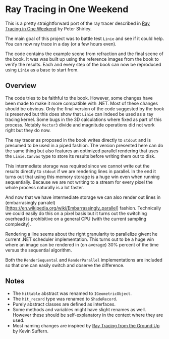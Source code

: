 # Ray Tracing in One Weekend
This is a pretty straightforward port of the ray tracer described in 
[Ray Tracing in One Weekend](https://raytracing.github.io/books/RayTracingInOneWeekend.html) 
by Peter Shirley.

The main goal of this project was to battle test `Linie` and see if it could 
help. You can now ray trace in a day (or a few hours even).

The code contains the example scene from refraction and the final scene of the 
book. It was was built up using the reference images from the book to verify the 
results. Each and every step of the book can now be reproduced using `Linie` as
a base to start from.

## Overview
The code tries to be faithful to the book. However, some changes have been made to make it more compatible with .NET. Most of these changes should be obvious. Only the final version of the code suggested by the book is preserved but this does show that `Linie` can indeed be used as a ray tracing kernel. Some bugs in the 3D calculations where fixed as part of this process. Notably `Vector3` divide and magnitude operations did not work right but they do now.

The ray tracer as proposed in the book writes directly to `stdout` and is presumed to be used in a piped fashion. The version presented here can do the same thing but also features an optimized parallel rendering that uses the `Linie.Canvas` type to store its results before writing them out to disk. 

This intermediate storage was required since we cannot write out the results directly to `stdout` if we are rendering lines in parallel. In the end it turns out that using this memory storage is a huge win even when running sequentially. Because we are not writing to a stream for every pixel the whole process naturally is a lot faster. 

And now that we have intermediate storage we can also render out lines in (embarrasingly parralel)[https://en.wikipedia.org/wiki/Embarrassingly_parallel] fashion. Technically we could easily do this on a pixel basis but it turns out the switching overhead is prohibitive on a general CPU (with the current sampling complexity). 

Rendering a line seems about the right granularity to parallelize givent he current .NET scheduler implementation. This turns out to be a huge win where an image can be rendered in (on average) 30% percent of the time versus the sequential algorithm. 

Both the `RenderSequental` and `RenderParallel` implementations are included so that one can easily switch and observe the difference.

## Notes
* The `hittable` abstract was renamed to `IGeometricObject`.
* The `hit_record` type was renamed to `ShadeRecord`.
* Purely abstract classes are defined as interfaces.
* Some methods and variables might have slight renames as well. However these should be self-explanatory in the context where they are used.
* Most naming changes are inspired by 
[Ray Tracing from the Ground Up](http://www.raytracegroundup.com/) by Kevin Suffern.